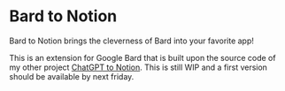 # Bard to Notion

Bard to Notion brings the cleverness of Bard into your favorite app!

This is an extension for Google Bard that is built upon the source code of my other project [ChatGPT to Notion](https://github.com/L-a-r-t/chatgpt-to-notion). This is still WIP and a first version should be available by next friday.
